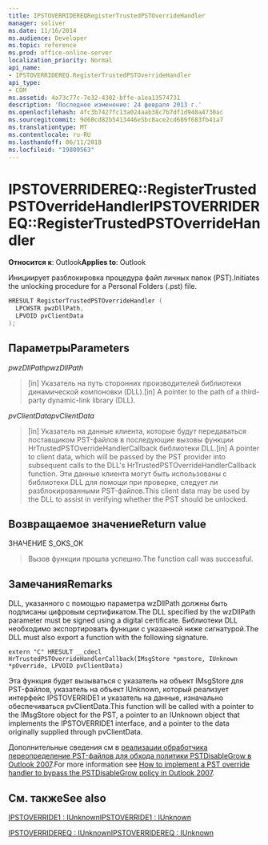```yaml
---
title: IPSTOVERRIDEREQRegisterTrustedPSTOverrideHandler
manager: soliver
ms.date: 11/16/2014
ms.audience: Developer
ms.topic: reference
ms.prod: office-online-server
localization_priority: Normal
api_name:
- IPSTOVERRIDEREQ.RegisterTrustedPSTOverrideHandler
api_type:
- COM
ms.assetid: 4a73c77c-7e32-4302-bffe-a1ea13574731
description: 'Последнее изменение: 24 февраля 2013 г.'
ms.openlocfilehash: 4fc3b7427fc13a024aab38c7b7df1d940a4730ac
ms.sourcegitcommit: 9d60cd82b5413446e5bc8ace2cd689f683fb41a7
ms.translationtype: MT
ms.contentlocale: ru-RU
ms.lasthandoff: 06/11/2018
ms.locfileid: "19809563"
---
```

# <a name="ipstoverridereqregistertrustedpstoverridehandler"></a><span data-ttu-id="800ca-103">IPSTOVERRIDEREQ::RegisterTrustedPSTOverrideHandler</span><span class="sxs-lookup"><span data-stu-id="800ca-103">IPSTOVERRIDEREQ::RegisterTrustedPSTOverrideHandler</span></span>

 
  
<span data-ttu-id="800ca-104">**Относится к**: Outlook</span><span class="sxs-lookup"><span data-stu-id="800ca-104">**Applies to**: Outlook</span></span> 
  
<span data-ttu-id="800ca-105">Инициирует разблокировка процедура файл личных папок (PST).</span><span class="sxs-lookup"><span data-stu-id="800ca-105">Initiates the unlocking procedure for a Personal Folders (.pst) file.</span></span>
  
```cpp
HRESULT RegisterTrustedPSTOverrideHandler (
  LPCWSTR pwzDllPath, 
  LPVOID pvClientData
); 

```

## <a name="parameters"></a><span data-ttu-id="800ca-106">Параметры</span><span class="sxs-lookup"><span data-stu-id="800ca-106">Parameters</span></span>

 <span data-ttu-id="800ca-107">_pwzDllPath_</span><span class="sxs-lookup"><span data-stu-id="800ca-107">_pwzDllPath_</span></span>
  
> <span data-ttu-id="800ca-108">[in] Указатель на путь сторонних производителей библиотеки динамической компоновки (DLL).</span><span class="sxs-lookup"><span data-stu-id="800ca-108">[in] A pointer to the path of a third-party dynamic-link library (DLL).</span></span>
    
 <span data-ttu-id="800ca-109">_pvClientData_</span><span class="sxs-lookup"><span data-stu-id="800ca-109">_pvClientData_</span></span>
  
> <span data-ttu-id="800ca-110">[in] Указатель на данные клиента, которые будут передаваться поставщиком PST-файлов в последующие вызовы функции HrTrustedPSTOverrideHandlerCallback библиотеки DLL.</span><span class="sxs-lookup"><span data-stu-id="800ca-110">[in] A pointer to client data, which will be passed by the PST provider into subsequent calls to the DLL's HrTrustedPSTOverrideHandlerCallback function.</span></span> <span data-ttu-id="800ca-111">Эти данные клиента могут быть использованы с библиотеки DLL для помощи при проверке, следует ли разблокированными PST-файлов.</span><span class="sxs-lookup"><span data-stu-id="800ca-111">This client data may be used by the DLL to assist in verifying whether the PST should be unlocked.</span></span>
    
## <a name="return-value"></a><span data-ttu-id="800ca-112">Возвращаемое значение</span><span class="sxs-lookup"><span data-stu-id="2">Return value</span></span>

<span data-ttu-id="800ca-113">ЗНАЧЕНИЕ S_OK</span><span class="sxs-lookup"><span data-stu-id="800ca-113">S_OK</span></span>
  
> <span data-ttu-id="800ca-114">Вызов функции прошла успешно.</span><span class="sxs-lookup"><span data-stu-id="800ca-114">The function call was successful.</span></span>
    
## <a name="remarks"></a><span data-ttu-id="800ca-115">Замечания</span><span class="sxs-lookup"><span data-stu-id="800ca-115">Remarks</span></span>

<span data-ttu-id="800ca-116">DLL, указанного с помощью параметра wzDllPath должны быть подписаны цифровым сертификатом.</span><span class="sxs-lookup"><span data-stu-id="800ca-116">The DLL specified by the wzDllPath parameter must be signed using a digital certificate.</span></span> <span data-ttu-id="800ca-117">Библиотеки DLL необходимо экспортировать функции с указанной ниже сигнатурой.</span><span class="sxs-lookup"><span data-stu-id="800ca-117">The DLL must also export a function with the following signature.</span></span>
  
```
extern "C" HRESULT __cdecl HrTrustedPSTOverrideHandlerCallback(IMsgStore *pmstore, IUnknown *pOverride, LPVOID pvClientData)
```

<span data-ttu-id="800ca-118">Эта функция будет вызываться с указатель на объект IMsgStore для PST-файлов, указатель на объект IUnknown, который реализует интерфейс IPSTOVERRIDE1 и указатель на данные, изначально обеспечиваться pvClientData.</span><span class="sxs-lookup"><span data-stu-id="800ca-118">This function will be called with a pointer to the IMsgStore object for the PST, a pointer to an IUnknown object that implements the IPSTOVERRIDE1 interface, and a pointer to the data originally supplied through pvClientData.</span></span>
  
<span data-ttu-id="800ca-119">Дополнительные сведения см в [реализации обработчика переопределение PST-файлов для обхода политики PSTDisableGrow в Outlook 2007](http://support.microsoft.com/kb/956070).</span><span class="sxs-lookup"><span data-stu-id="800ca-119">For more information see [How to implement a PST override handler to bypass the PSTDisableGrow policy in Outlook 2007](http://support.microsoft.com/kb/956070).</span></span>
  
## <a name="see-also"></a><span data-ttu-id="800ca-120">См. также</span><span class="sxs-lookup"><span data-stu-id="800ca-120">See also</span></span>



[<span data-ttu-id="800ca-121">IPSTOVERRIDE1 : IUnknown</span><span class="sxs-lookup"><span data-stu-id="800ca-121">IPSTOVERRIDE1 : IUnknown</span></span>](ipstoverride1iunknown.md)
  
[<span data-ttu-id="800ca-122">IPSTOVERRIDEREQ : IUnknown</span><span class="sxs-lookup"><span data-stu-id="800ca-122">IPSTOVERRIDEREQ : IUnknown</span></span>](ipstoverridereqiunknown.md)

